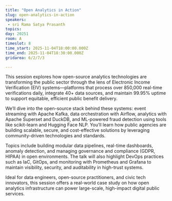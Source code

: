 ```yaml
---
title: "Open Analytics in Action"
slug: open-analytics-in-action
speakers:
 - sri Rama Satya Prasanth
topics:
day: 20251
room: A
timeslot: 8
time_start: 2025-11-04T18:00:00.000Z
time_end: 2025-11-04T18:30:00.000Z
gridarea: 6/2/7/3

---
```


This session explores how open-source analytics technologies are transforming the public sector through the lens of Electronic Income Verification (EIV) systems—platforms that process over 850,000 real-time verifications daily, integrate 40+ data sources, and maintain 99.95% uptime to support equitable, efficient public benefit delivery.
 
We’ll dive into the open-source stack behind these systems: event streaming with Apache Kafka, data orchestration with Airflow, analytics with Apache Superset and DuckDB, and ML-powered fraud detection using tools like scikit-learn and Hugging Face NLP. You’ll learn how public agencies are building scalable, secure, and cost-effective solutions by leveraging community-driven technologies and standards.
 
Topics include building modular data pipelines, real-time dashboards, anomaly detection, and managing governance and compliance (GDPR, HIPAA) in open environments. The talk will also highlight DevOps practices such as IaC, GitOps, and monitoring with Prometheus and Grafana to maintain visibility, security, and auditability in high-trust systems.
 
Ideal for data engineers, open-source practitioners, and civic tech innovators, this session offers a real-world case study on how open analytics infrastructure can power large-scale, high-impact digital public services.